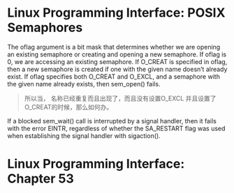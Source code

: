 # Linux Programming Interface: POSIX Semaphores
The oflag argument is a bit mask that determines whether we are opening an existing semaphore or creating and opening a new semaphore. If oflag is 0, we are accessing
an existing semaphore. If O_CREAT is specified in oflag, then a new semaphore is created
if one with the given name doesn’t already exist. If oflag specifies both O_CREAT and
O_EXCL, and a semaphore with the given name already exists, then sem_open() fails.
> 所以当， 名称已经重复而且出现了，而且没有设置O_EXCL 并且设置了O_CREAT的时候，那么如何办。

If a blocked sem_wait() call is interrupted by a signal handler, then it fails with
the error EINTR, regardless of whether the SA_RESTART flag was used when establishing the signal handler with sigaction().
# Linux Programming Interface: Chapter 53

